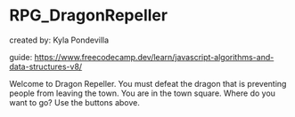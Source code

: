 # RPG_DragonRepeller
created by: Kyla Pondevilla

guide: https://www.freecodecamp.dev/learn/javascript-algorithms-and-data-structures-v8/ 


Welcome to Dragon Repeller. You must defeat the dragon that is preventing people from leaving the town.
You are in the town square. Where do you want to go? Use the buttons above.
